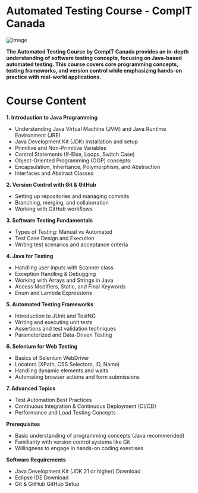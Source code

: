 # Automated Testing Course - CompIT Canada

![image](https://github.com/user-attachments/assets/c2e429aa-e1cd-4e9d-aec6-7f8ca5cc80d7)

**The Automated Testing Course by CompIT Canada provides an in-depth understanding of software testing concepts, focusing on Java-based automated testing. This course covers core programming concepts, testing frameworks, and version control while emphasizing hands-on practice with real-world applications.**

# Course Content

**1. Introduction to Java Programming**

* Understanding Java Virtual Machine (JVM) and Java Runtime Environment (JRE)
* Java Development Kit (JDK) installation and setup
* Primitive and Non-Primitive Variables
* Control Statements (If-Else, Loops, Switch Case)
* Object-Oriented Programming (OOP) concepts:
* Encapsulation, Inheritance, Polymorphism, and Abstraction
* Interfaces and Abstract Classes

**2. Version Control with Git & GitHub**

* Setting up repositories and managing commits
* Branching, merging, and collaboration
* Working with GitHub workflows

**3. Software Testing Fundamentals**

* Types of Testing: Manual vs Automated
* Test Case Design and Execution
* Writing test scenarios and acceptance criteria

**4. Java for Testing**

* Handling user inputs with Scanner class
* Exception Handling & Debugging
* Working with Arrays and Strings in Java
* Access Modifiers, Static, and Final Keywords
* Enum and Lambda Expressions

**5. Automated Testing Frameworks**

* Introduction to JUnit and TestNG
* Writing and executing unit tests
* Assertions and test validation techniques
* Parameterized and Data-Driven Testing

**6. Selenium for Web Testing**

* Basics of Selenium WebDriver
* Locators (XPath, CSS Selectors, ID, Name)
* Handling dynamic elements and waits
* Automating browser actions and form submissions

**7. Advanced Topics**

* Test Automation Best Practices
* Continuous Integration & Continuous Deployment (CI/CD)
* Performance and Load Testing Concepts

**Prerequisites**

* Basic understanding of programming concepts (Java recommended)
* Familiarity with version control systems like Git
* Willingness to engage in hands-on coding exercises

**Software Requirements**

* Java Development Kit (JDK 21 or higher) Download
* Eclipse IDE Download
* Git & GitHub GitHub Setup
